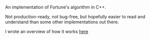 An implementation of Fortune's algorithm in C++.

Not production-ready, not bug-free, but hopefully easier to read and understand than some other implementations out there.

I wrote an overview of how it works [here](https://jacquesh.github.io/post/fortunes-algorithm/)

